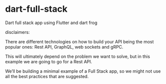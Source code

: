 # dart-full-stack

Dart full stack app using Flutter and dart frog



disclaimers:

There are different technologies on how to build your API being the most popular ones: 
Rest API, GraphQL, web sockets and gRPC. 

This will ultimately depend on the problem we want to solve, but in this example we are going to go for a Rest API. 

We’ll be building a minimal example of a Full Stack app, so we might not use all the best practices that are suggested.
